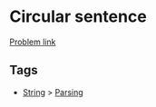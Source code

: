 # Circular sentence

[Problem link](https://leetcode.com/problems/circular-sentence/)

## Tags

* [String](/README.md#String) > [Parsing](/README.md#String-Parsing)
